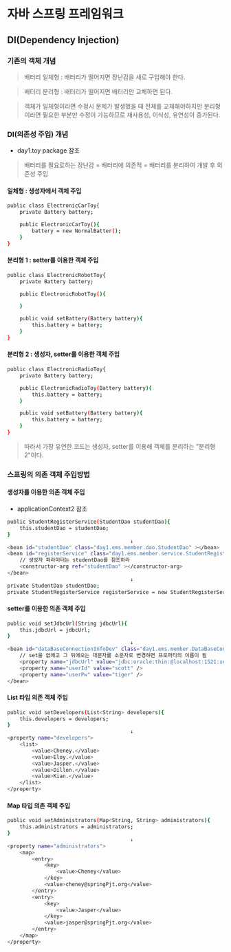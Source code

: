 # 자바 스프링 프레임워크

## DI(Dependency Injection)

### 기존의 객체 개념
> 배터리 일체형 : 배터리가 떨어지면 장난감을 새로 구입해야 한다.

> 배터리 분리형 : 배터리가 떨어지면 배터리만 교체하면 된다.

> 객체가 일체형이라면 수정시 문제가 발생했을 때 전체를 교체해야하지만 분리형이라면 필요한 부분만 수정이 가능하므로 재사용성, 이식성, 유연성이 증가된다.

### DI(의존성 주입) 개념
* day1.toy package 참조
> 배터리를 필요로하는 장난감 = 배터리에 의존적 = 배터리를 분리하여 개발 후 의존성 주입

#### 일체형 : 생성자에서 객체 주입
```sh
public class ElectronicCarToy{
    private Battery battery;

    public ElectronicCarToy(){
        battery = new NormalBatter();
    }
}
```

#### 분리형 1 : setter를 이용한 객체 주입
```sh
public class ElectronicRobotToy{
    private Battery battery;

    public ElectronicRobotToy(){

    }

    public void setBattery(Battery battery){
        this.battery = battery;
    }
}
```

#### 분리형 2 : 생성자, setter를 이용한 객체 주입
```sh
public class ElectronicRadioToy{
    private Battery battery;

    public ElectronicRadioToy(Battery battery){
        this.battery = battery;
    }

    public void setBattery(Battery battery){
        this.battery = battery;
    }
}
```

> 따라서 가장 유연한 코드는 생성자, setter를 이용해 객체를 분리하는 "분리형 2"이다.

### 스프링의 의존 객체 주입방법
#### 생성자를 이용한 의존 객체 주입
* applicationContext2 참조
```sh
public StudentRegisterService(StudentDao studentDao){
    this.studentDao = studentDao;
}
                                        ↓
<bean id="studentDao" class="day1.ems.member.dao.StudentDao" ></bean>
<bean id="registerService" class="day1.ems.member.service.StudentRegisterService">
    // 생성자 파라미터는 studentDao를 참조하라
    <constructor-arg ref="studentDao" ></constructor-arg>
</bean>
                                        ↓
private StudentDao studentDao;
private StudentRegisterService registerService = new StudentRegisterService(studentDao);
```

#### setter를 이용한 의존 객체 주입
```sh
public void setJdbcUrl(String jdbcUrl){
    this.jdbcUrl = jdbcUrl;
}
                                        ↓
<bean id="dataBaseConnectionInfoDev" class="day1.ems.member.DataBaseConnectionInfo">
    // set을 없애고 그 뒤에오는 대문자를 소문자로 변경하면 프로퍼티의 이름이 됨
    <property name="jdbcUrl" value="jdbc:oracle:thin:@localhost:1521:xe" />
    <property name="userId" value="scott" />
    <property name="userPw" value="tiger" />
</bean>
```

#### List 타입 의존 객체 주입
```sh
public void setDevelopers(List<String> developers){
    this.developers = developers;
}
                                        ↓
<property name="developers">
    <list>
        <value>Cheney.</value>
        <value>Eloy.</value>
        <value>Jasper.</value>
        <value>Dillon.</value>
        <value>Kian.</value>
    </list>
</property>
```

#### Map 타입 의존 객체 주입
```sh
public void setAdministrators(Map<String, String> administrators){
    this.administrators = administrators;
}
                                        ↓
<property name="administrators">
    <map>
        <entry>
            <key>
                <value>Cheney</value>
            </key>
            <value>cheney@springPjt.org</value>
        </entry>
        <entry>
            <key>
                <value>Jasper</value>
            </key>
            <value>jasper@springPjt.org</value>
        </entry>
    </map>
</property>
```
